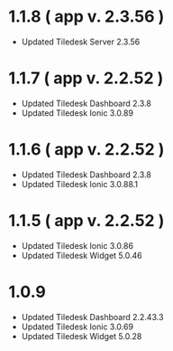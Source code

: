 # 1.1.8 ( app v. 2.3.56 )
- Updated Tiledesk Server 2.3.56

# 1.1.7 ( app v. 2.2.52 )
- Updated Tiledesk Dashboard 2.3.8
- Updated Tiledesk Ionic 3.0.89

# 1.1.6 ( app v. 2.2.52 )
- Updated Tiledesk Dashboard 2.3.8
- Updated Tiledesk Ionic 3.0.88.1 

# 1.1.5 ( app v. 2.2.52 )
- Updated Tiledesk Ionic 3.0.86
- Updated Tiledesk Widget 5.0.46

# 1.0.9
- Updated Tiledesk Dashboard 2.2.43.3
- Updated Tiledesk Ionic 3.0.69 
- Updated Tiledesk Widget 5.0.28